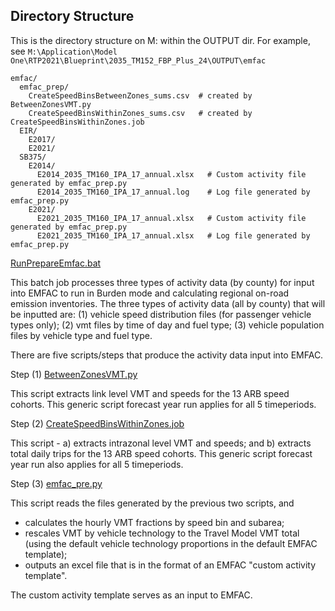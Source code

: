 
## Directory Structure

This is the directory structure on M: within the OUTPUT dir.
For example, see `M:\Application\Model One\RTP2021\Blueprint\2035_TM152_FBP_Plus_24\OUTPUT\emfac`

```
emfac/
  emfac_prep/
    CreateSpeedBinsBetweenZones_sums.csv  # created by BetweenZonesVMT.py
    CreateSpeedBinsWithinZones_sums.csv   # created by CreateSpeedBinsWithinZones.job
  EIR/
    E2017/
    E2021/
  SB375/
    E2014/
      E2014_2035_TM160_IPA_17_annual.xlsx   # Custom activity file generated by emfac_prep.py
      E2014_2035_TM160_IPA_17_annual.log    # Log file generated by emfac_prep.py
    E2021/
      E2021_2035_TM160_IPA_17_annual.xlsx   # Custom activity file generated by emfac_prep.py
      E2021_2035_TM160_IPA_17_annual.xlsx   # Log file generated by emfac_prep.py

```

[RunPrepareEmfac.bat](../../RunPrepareEmfac.bat)

This batch job processes three types of activity data (by county) for input into EMFAC to run in Burden mode 
and calculating regional on-road emission inventories.  The three types of activity data (all by county) that will 
be inputted are: (1) vehicle speed distribution files (for passenger vehicle types only); (2) vmt files by time of 
day and fuel type; (3) vehicle population files by vehicle type and fuel type.

There are five scripts/steps that produce the activity data input into EMFAC. 

Step (1) [BetweenZonesVMT.py](BetweenZonesVMT.py)

This script extracts link level VMT and speeds for the 13 ARB speed cohorts.
This generic script forecast year run applies for all 5 timeperiods.      

Step (2) [CreateSpeedBinsWithinZones.job](CreateSpeedBinsWithinZones.job)

This script - a) extracts intrazonal level VMT and speeds; and b) extracts total daily trips for the 13 ARB speed cohorts. This generic script forecast year run also applies for all 5 timeperiods.      

Step (3) [emfac_pre.py](emfac_prep.py)

This script reads the files generated by the previous two scripts, and 
* calculates the hourly VMT fractions by speed bin and subarea;
* rescales VMT by vehicle technology to the Travel Model VMT total (using the default vehicle technology proportions in the default EMFAC template);
* outputs an excel file that is in the format of an EMFAC "custom activity template".

The custom activity template serves as an input to EMFAC.
